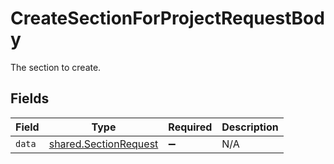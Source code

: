 # CreateSectionForProjectRequestBody

The section to create.


## Fields

| Field                                                          | Type                                                           | Required                                                       | Description                                                    |
| -------------------------------------------------------------- | -------------------------------------------------------------- | -------------------------------------------------------------- | -------------------------------------------------------------- |
| `data`                                                         | [shared.SectionRequest](../../models/shared/sectionrequest.md) | :heavy_minus_sign:                                             | N/A                                                            |